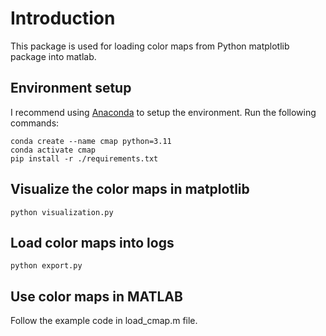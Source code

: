 # Introduction
This package is used for loading color maps from Python matplotlib package into matlab.

## Environment setup
I recommend using [Anaconda](https://www.anaconda.com/) to setup the environment. Run the following commands:

```
conda create --name cmap python=3.11
conda activate cmap
pip install -r ./requirements.txt
```

## Visualize the color maps in matplotlib

```
python visualization.py
```

## Load color maps into logs

```
python export.py
```

## Use color maps in MATLAB
Follow the example code in load_cmap.m file.